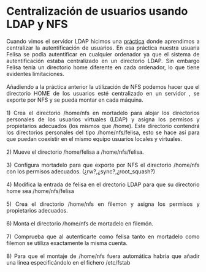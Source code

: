 # Centralización de usuarios usando LDAP y NFS
<div style="text-align: justify;">Cuando vimos el servidor LDAP hicimos una <a href="$@PAGEVIEWBYID*1034@$">práctica</a> donde aprendimos a centralizar la autentificación de usuarios. En esa práctica nuestra usuaria Felisa se podía autentificar en cualquier ordenador ya que el sistema de autentificación estaba centralizado en un directorio LDAP. Sin embargo Felisa tenía un directorio home diferente en cada ordenador, lo que tiene evidentes limitaciones.<br /><br />Añadiendo a la práctica anterior la utilización de NFS podemos hacer que el directorio HOME de los usuarios esté centralizado en un servidor , se exporte por NFS y se pueda montar en cada máquina.<br /><br />1) Crea el directorio /home/nfs en mortadelo para alojar los directorios personales de los usuarios virtuales (LDAP) y asigna los permisos y propietarios adecuados (los mismos que /home). Este directorio contendrá los directorios personales del tipo /home/nfs/felisa, esto se hace así para que puedan coexistir en el mismo equipo usuarios locales y virtuales.<br /><br />2) Mueve el directorio /home/felisa a /home/nfs/felisa.<br /><br />3) Configura mortadelo para que exporte por NFS el directorio /home/nfs con los permisos adecuados. (¿rw?,¿sync?,¿root_squash?)<br /><br />4) Modifica la entrada de felisa en el drectorio LDAP para que su directorio home sea /home/nfs/felisa<br /><br />5) Crea el directorio /home/nfs en filemon y asigna los permisos y propietarios adecuados.<br /><br />6) Monta el directorio /home/nfs de mortadelo en filemón.<br /><br />7) Comprueba que al autenticarte como felisa tanto en mortadelo como filemon se utiliza exactamente la misma cuenta.<br /><br />8) Para que el montaje de /home/nfs fuera automática habría que añadir una línea especificándolo en el fichero /etc/fstab<br /> </div>
